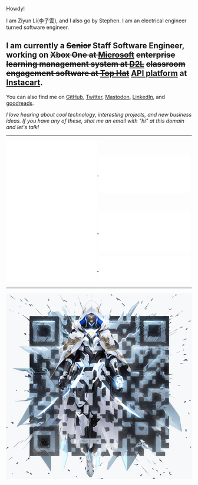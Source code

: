 Howdy!

I am Ziyun Li(李子雲), and I also go by Stephen. I am an electrical engineer turned software engineer.

I am currently a ~~Senior~~ **Staff Software Engineer**, working on  ~~Xbox One at [Microsoft](https://www.microsoft.com/)~~ ~~enterprise learning management system at [D2L](https://www.d2l.com/)~~ ~~classroom engagement software at [Top Hat](https://tophat.com/)~~ [API platform](https://docs.instacart.com/connect) at [Instacart](https://www.instacart.com/).
---

You can also find me on [GitHub](https://github.com/ziyunli), [Twitter](https://twitter.com/ziyun_li), [Mastodon](https://fedi.ziyun.rocks/@ziyun), [LinkedIn](https://www.linkedin.com/in/ziyun-li-b1488425/), and [goodreads](https://www.goodreads.com/user/show/38527571-ziyun).

*I love hearing about cool technology, interesting projects, and new business ideas. If you have any of these, shot me an email with "hi" at this domain and let's talk!*

---

<a href="https://github.com/ziyunli">
  <img align="center" width="49%" src="./github-habits.svg" />
</a>

<a href="https://github.com/ziyunli">
  <img align="center" width="49%" src="./iso_calender.svg" />
</a>

<a href="https://github.com/ziyunli">
    <img align="center" width="49%" src="./issue_pr_lang.svg" />
</a>

<a href="https://github.com/ziyunli">
    <img align="center" width="49%" src="./achievements.svg" />
</a>

<a href="https://github.com/ziyunli">
  <img align="center" width="49%" src="./acti_comm.svg" />
</a>

<a href="https://github.com/ziyunli">
    <img align="center" width="49%" src="./lines-of-code.svg" />
</a>

---

<img align="center" src="./00004-3172800342.png" />
